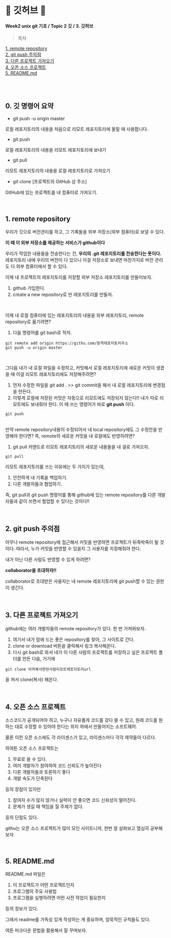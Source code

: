 # 🌭 깃허브 🌭
#### Week2 unix git 기초 / Topic 2 깃 / 3. 깃허브

>목차 
>>
[1. remote repository](#1-remote-repository)<br>
[2. git push 주의점](#2-git-push-주의점)<br>
[3. 다른 프로젝트 가져오기](#3-다른-프로젝트-가져오기)<br>
[4. 오픈 소스 프로젝트](#4-오픈-소스-프로젝트)<br>
[5. README.md](#5-readmemd)<br>



<br><br>

## 0. 깃 명령어 요약
* git push -u origin master

로컬 레포지토리의 내용을 처음으로 리모트 레포지토리에 올릴 때 사용합니다.

* git push

로컬 레포지토리의 내용을 리모트 레포지토리에 보내기

* git pull

리모트 레포지토리의 내용을 로컬 레포지토리로 가져오기

* git clone [프로젝트의 GitHub 상 주소]

GitHub에 있는 프로젝트를 내 컴퓨터로 가져오기. 

<br>


## 1. remote repository
우리가 깃으로 버전관리를 하고, 그 기록들을 외부 저장소(외부 컴퓨터)로 보낼 수 있다.

**이 때 이 외부 저장소를 제공하는 서비스가 github이다**

우리가 작업한 내용들을 전송한다는 건, **우리의 .git 레포지토리를 전송한다는 뜻이다.** 레포지토리 내에 우리의 버전이 다 있으니 이걸 저장소로 보내면 마찬가지로 버전 관리도 다 외부 컴퓨터에서 할 수 있다. 

이제 내 프로젝트의 레포지토리를 저장할 외부 저장소 레포지토리를 만들어보자.
1. github 가입한다.
2. create a new repository로 빈 레포지토리를 만들자. 

<br>

이제 내 로컬 컴퓨터에 있는 레포지토리의 내용을 외부 레포지토리, remote repository로 옮기려면?

1. 다음 명령어를 git bash로 적자.
```git
git remote add origin https://githu.com/원격레포지토리주소
git push -u origin master
```

<br>

그다음 내가 내 로컬 파일을 수정하고, 커밋해서 로컬 레포지토리에 새로운 커밋이 생겼을 때 이걸 리모트 레포지토리에도 저장해주려면? 

1. 먼저 수정한 파일을 git add . >> git commit을 해서 내 로컬 레포지토리에 변경점을 만든다.
2. 이렇게 로컬에 저장된 커밋은 자동으로 리모트에도 저장되지 않는다!! 내가 따로 리모트에도 보내줘야 한다. 이 때 쓰는 명령어가 바로 **git push** 이다.
```git
git push 
```

<br>
만약 remote repository내용이 수정되어서 내 local repository에도 그 수정안을 반영해야 한다면? 즉, remote의 새로운 커밋을 내 로컬에도 반영하려면? 

1. git pull 커맨드로 리모트 레포지토리의 새로운 내용들을 내 걸로 가져오자.
```git
git pull
```


리모트 레포지토리를 쓰는 이유에는 두 가지가 있는데, 
1. 안전하게 내 기록을 백업하기.
2. 다른 개발자들과 협업하기.

즉, git pull과 git push 명령어를 통해 github에 있는 remote repository를 다른 개발자들과 같이 쓰면서 협업할 수 있다는 것이다!!

<br>

## 2. git push 주의점
아무나 remote repository에 접근해서 커밋을 반영하면 프로젝트가 뒤죽박죽이 될 것이다. 따라서, 누가 커밋을 반영할 수 있을지 그 사용자를 지정해줘야 한다.

내가 아닌 다른 사람도 반영할 수 있게 하려면?

**collaborator을 초대하자!!**

collaborator로 초대받은 사용자는 내 remote 레포지토리에 git push할 수 있는 권한이 생긴다. 


<br>

## 3. 다른 프로젝트 가져오기
github에는 여러 개발자들의 remote repository가 있다. 한 번 가져와보자.

1. 여기서 내가 맘에 드는 좋은 repository를 찾아, 그 사이트로 간다.
2. clone or download 버튼을 클릭해서 링크 복사해온다.
3. 다시 git bash로 와서 내가 이 다른 사람의 프로젝트를 저장하고 싶은 프로젝트 폴더를 만든 다음, 거기에 
```git
git clone 아까복사한딴사람리모트레포지토리url
```
을 쳐서 clone(복사) 해온다. 

<br>

## 4. 오픈 소스 프로젝트
소스코드가 공개되어야 하고, 누구나 자유롭게 코드를 갖다 쓸 수 있고, 원래 코드를 원하는 대로 수정할 수 있어야 한다는 취지 하에서 만들어지는 소프트웨어.

물론 이런 오픈 소스에도 각 라이센스가 있고, 라이센스마다 각각 제약들이 다르다.

하여튼 오픈 소스 프로젝트는
1. 무료로 쓸 수 있다.
2. 여러 개발자가 참여하여 코드 신뢰도가 높아진다
3. 다른 개발자들과 토론하기 좋다
4. 개발 속도가 단축된다

등의 장점이 있지만
1. 참여자 수가 많지 않거나 실력이 안 좋으면 코드 신뢰성이 떨어진다.
2. 문제가 생길 때 책임을 질 주체가 없다.

등의 단점도 있다.

githu는 오픈 소스 프로젝트가 많이 모인 사이트니까, 한번 잘 살펴보고 열심히 공부해보자 


<br>

## 5. README.md
README.md 파일은
1. 이 프로젝트가 어떤 프로젝트인지
2. 프로그램의 주요 사용법
3. 프로그램을 실행하려면 어떤 사전 작업이 필요한지

등의 정보가 있다.

그래서 readme를 가독성 있게 작성하는 게 중요하며, 암묵적인 규칙들도 있다. 

여튼 마크다운 문법을 활용해서 잘 꾸며보자.